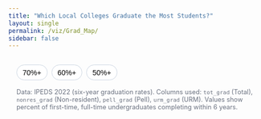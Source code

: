 ```yaml
---
title: "Which Local Colleges Graduate the Most Students?"
layout: single
permalink: /viz/Grad_Map/
sidebar: false
---
```


<div class="viz-wrap">
  <div class="viz-controls">
    <button class="threshold-btn" data-threshold="70">70%+</button>
    <button class="threshold-btn" data-threshold="60">60%+</button>
    <button class="threshold-btn" data-threshold="50">50%+</button>
  </div>

  <div id="us-gradrate-map"></div>
  <div id="state-summary" class="state-summary"></div>
  <div id="table-wrap" class="table-wrap" aria-live="polite"></div>

  <p class="footnote">
    Data: IPEDS 2022 (six-year graduation rates). Columns used: <code>tot_grad</code> (Total),
    <code>nonres_grad</code> (Non-resident), <code>pell_grad</code> (Pell), <code>urm_grad</code> (URM).
    Values show percent of first-time, full-time undergraduates completing within 6 years.
  </p>
</div>

<style>
  .viz-wrap { max-width: 1100px; margin: 0 auto; padding: 1rem; }
  .viz-controls { display: flex; gap: .5rem; margin-bottom: .5rem; }
  .threshold-btn {
    border: 1px solid #CBD5E1; background: #fff; padding: .4rem .7rem; border-radius: 999px;
    font-size: .9rem; cursor: pointer;
  }
  .threshold-btn.active { background: #2563EB; color: #fff; border-color: #1D4ED8; }
  #us-gradrate-map { width: 100%; height: auto; }
  .tooltip {
    position: fixed; transform: translate(-50%, -120%); pointer-events: none;
    background: rgba(255,255,255,.96); border: 1px solid #E5E7EB; border-radius: .375rem;
    padding: .25rem .5rem; font-size: .8rem; color: #111827; z-index: 50; box-shadow: 0 1px 4px rgba(0,0,0,.08);
  }
  .state-summary { margin: .5rem 0 0.5rem; font-weight: 600; }
  .table-wrap { overflow-x: auto; }
  table { min-width: 640px; border-collapse: collapse; width: 100%; font-size: .92rem; }
  thead tr { background: #F8FAFC; }
  th, td { padding: .5rem .6rem; border-top: 1px solid #E5E7EB; text-align: left; }
  th.num, td.num { text-align: right; white-space: nowrap; }
  tbody tr:nth-child(odd) { background: #FAFAFA; }
  .footnote { margin-top: .5rem; color: #6B7280; font-size: .8rem; }
  .clear-btn { font-size: .85rem; color: #2563EB; background: none; border: none; padding: 0; cursor: pointer; }
</style>

<link rel="preconnect" href="https://esm.sh" />
<script type="module" src="/viz/Grad_Map/app.js?v=8"></script>

